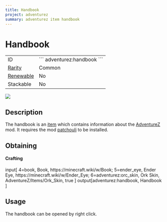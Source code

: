 ```yaml
---
title: Handbook
project: adventurez
summary: adventurez item handbook
---
```

# Handbook
<div class="main_table">
<div class="left_main_table">
<table class="left_table">
    <tbody>
        <tr>
            <td class="first-column">ID</td>
            <td class="second-column">
            ```
            adventurez:handbook
            ```
            </td>
        </tr>
        <tr id="linear-top">
            <td class="first-column"><a href="https://minecraft.wiki/w/Rarity" target="_blank">Rarity</a></td>
            <td class="second-column">Common</td>
        </tr>
        <tr id="linear-top">
            <td class="first-column"><a href="https://minecraft.wiki/w/Renewable_resource" target="_blank">Renewable</a></td>
            <td class="second-column">No</td>
        </tr>
        <tr id="linear-top">
            <td class="first-column">Stackable</td>
            <td class="second-column">No</td>
        </tr>
    </tbody>
</table>
</div>
<img src="/wiki/assets/adventurez/items/handbook.png" loading="lazy" class="right_img_table"/>
</div>

## Description
The handbook is an [item](https://minecraft.wiki/w/Item) which contains information about the [AdventureZ](/wiki/mods/AdventureZ) mod. It requires the mod [patchouli](https://www.curseforge.com/minecraft/mc-mods/patchouli-fabric) to be installed.

## Obtaining
#### Crafting
<div id="crafting-table">
<div class="crafting-element" crafting-type="vanilla_crafting">
input[
    4=book, Book, https://minecraft.wiki/w/Book; 
    5=ender_eye, Ender Eye, https://minecraft.wiki/w/Ender_Eye; 
    6=adventurez:orc_skin, Ork Skin, AdventureZ/Items/Ork_Skin, true
]
output[adventurez:handbook, Handbook ]
</div>
</div>

## Usage
The handbook can be opened by right click.

